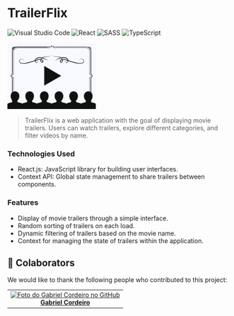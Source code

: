 # TrailerFlix

![Visual Studio Code](https://img.shields.io/badge/-Visual%20Studio%20Code-2B579A?style=for-the-badge&logo=visual-studio-code&logoColor=007ACC)
![React](https://img.shields.io/badge/react-59D2F7?style=for-the-badge&logo=react&logoColor=white)
![SASS](https://img.shields.io/badge/SASS-CC6699?style=for-the-badge&logo=sass&logoColor=white)
![TypeScript](https://img.shields.io/badge/TypeScript-087ED1?style=for-the-badge&logo=typescript&logoColor=white)

<img src="./src/assets/img_logo.svg" alt="TrailerFlix logo" width="200em" />

> TrailerFlix is a web application with the goal of displaying movie trailers. Users can watch trailers, explore different categories, and filter videos by name.

### Technologies Used
- React.js: JavaScript library for building user interfaces.
- Context API: Global state management to share trailers between components.

### Features
- Display of movie trailers through a simple interface.
- Random sorting of trailers on each load.
- Dynamic filtering of trailers based on the movie name.
- Context for managing the state of trailers within the application.

## 🤝 Colaborators

We would like to thank the following people who contributed to this project:

<table>
  <tr>
    <td align="center">
      <a href="https://github.com/GabrielFRCordeiro" title="GitHub do Gabriel Cordeiro">
        <img src="https://avatars.githubusercontent.com/u/120519526?v=4" width="100px;" alt="Foto do Gabriel Cordeiro no GitHub"/><br>
        <b>Gabriel Cordeiro</b>
      </a>
    </td>
  </tr>
</table>

